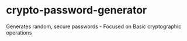 # crypto-password-generator
Generates random, secure passwords - Focused on Basic cryptographic operations

